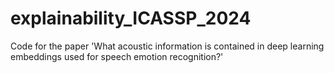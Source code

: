 # explainability_ICASSP_2024
Code for the paper 'What acoustic information is contained in deep learning embeddings used for speech emotion recognition?'
